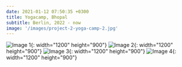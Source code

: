 ```yaml
---
date: 2021-01-12 07:50:35 +0300
title: Yogacamp, Bhopal
subtitle: Berlin, 2022 - now
image: '/images/project-2-yoga-camp-2.jpg'
---
```


![Image 1](/images/project-2-yoga-camp-1.jpg){: width="1200" height="900"}
![Image 2](/images/project-2-yoga-camp-3.jpg){: width="1200" height="900"}
![Image 3](/images/project-2-yoga-camp-4.jpg){: width="1200" height="900"}
![Image 4](/images/project-2-yoga-camp-5.jpg){: width="1200" height="900"}


